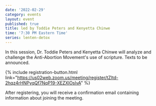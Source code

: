 ```yaml
---
date: '2022-02-29'
category: events
layout: event
published: true
title: led by Toddie Peters and Kenyetta Chinwe
time: '7:30 PM Eastern Time'
series: lenten-detox
---
```


In this session, Dr. Toddie Peters and Kenyetta Chinwe will analyze and challenge the Anti-Abortion Movement's use of scripture. Texts to be announced.

{% include registration-button.html link="https://us02web.zoom.us/meeting/register/tZItd-2hqz4rHNPyqQf7NqP19-XEZXlOslvA" %}

After registering, you will receive a confirmation email containing information about joining the meeting.
